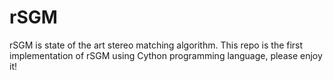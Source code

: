 # rSGM
rSGM is state of the art stereo matching algorithm. This repo is the first implementation of rSGM using Cython programming language, please enjoy it!
